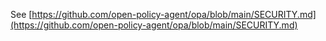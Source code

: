 See [https://github.com/open-policy-agent/opa/blob/main/SECURITY.md](https://github.com/open-policy-agent/opa/blob/main/SECURITY.md)
